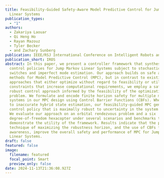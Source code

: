 ```yaml
---
title: Feasibility-Guided Safety-Aware Model Predictive Control for Jump Markov
  Linear Systems
publication_types:
  - "1"
authors:
  - Zakariya Laouar
  - Qi Heng Ho
  - Rayan Mazouz
  - Tyler Becker
  - and Zachary Sunberg
publication: IEEE/RSJ International Conference on Intelligent Robots and Systems
publication_short: IROS
abstract: In this paper, we present a controller framework that synthesizes
  control policies for Jump Markov Linear Systems subject to stochastic mode
  switches and imperfect mode estimation. Our approach builds on safe and robust
  methods for Model Predictive Control (MPC), but in contrast to existing
  approaches that either optimize without regard to feasibility or utilize soft
  constraints that increase computational requirements, we employ a safe and
  robust control approach informed by the feasibility of the optimization
  problem. We formulate and encode finite horizon safety for multiple model
  systems in our MPC design using Control Barrier Functions (CBFs). When subject
  to inaccurate hybrid state estimation, our feasibility-guided MPC generates a
  control policy that is maximally robust to uncertainty in the system's modes.
  We evaluate our approach on an orbital rendezvous problem and a six
  degree-of-freedom hexacopter under several scenarios and benchmarks to
  demonstrate the utility of the framework. Results indicate that the proposed
  technique of maximizing the robustness horizon, and the use of CBFs for safety
  awareness, improve the overall safety and performance of MPC for Jump Markov
  Linear Systems.
draft: false
featured: false
image:
  filename: featured
  focal_point: Smart
  preview_only: false
date: 2024-11-13T21:36:08.927Z
---
```

